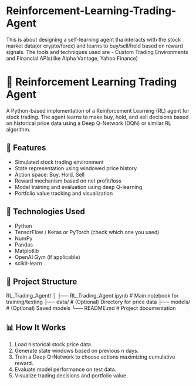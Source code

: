 # Reinforcement-Learning-Trading-Agent
This is about designing a self-learning agent tha interacts with the stock market data(or crypto/forex) and learns to buy/sell/hold based on reward signals. The tools and techniques used are - Custom Trading Environments and Financial APIs(like Alpha Vantage, Yahoo Finance)

# 🧠 Reinforcement Learning Trading Agent

A Python-based implementation of a Reinforcement Learning (RL) agent for stock trading. The agent learns to make buy, hold, and sell decisions based on historical price data using a Deep Q-Network (DQN) or similar RL algorithm.

## 📌 Features

- Simulated stock trading environment
- State representation using windowed price history
- Action space: Buy, Hold, Sell
- Reward mechanism based on net profit/loss
- Model training and evaluation using deep Q-learning
- Portfolio value tracking and visualization

## 🚀 Technologies Used

- Python
- TensorFlow / Keras or PyTorch (check which one you used)
- NumPy
- Pandas
- Matplotlib
- OpenAI Gym (if applicable)
- scikit-learn

## 📁 Project Structure
RL_Trading_Agent/
│
├── RL_Trading_Agent.ipynb # Main notebook for training/testing
├── data/ # (Optional) Directory for price data
├── models/ # (Optional) Saved models
└── README.md # Project documentation


## 📊 How It Works

1. Load historical stock price data.
2. Generate state windows based on previous n days.
3. Train a Deep Q-Network to choose actions maximizing cumulative reward.
4. Evaluate model performance on test data.
5. Visualize trading decisions and portfolio value.


